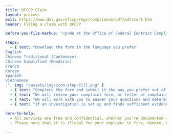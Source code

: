 ```yaml
---
title: OFCCP Claim
layout: process
exit: https://www.dol.gov/ofccp/regs/compliance/pdf/pdfstart.htm
header: Filing a claim with OFCCP

before-you-file-markup: "<p>We at the Office of Federal Contract Compliance Programs enforce, for the benefit of job seekers and wage earners, the contractual promise of affirmative action and equal employment opportunity required of those who do business with the Federal government.</p>"

steps:
  - { text: "Download the form in the language you prefer
English
Chinese Traditional (Cantonese)
Chinese Simplified (Mandarin)
French
Korean
Spanish
Vietnamese
.", img: "/assets/img/icon-step-fill.png" }
  - { text: "Complete the form and submit it the way you prefer out of these 3 options: 1) filing the complaint form electronically with the appropriate OFCCP Regional Office or 2) mailing or faxing the complaint form to the appropriate OFCCP Regional Office or 3) filing the complaint form in person with any OFCCP District or Area office.", img: "/assets/img/icons/steps/LegalForm_Icon.png" }
  - { text: "We will review your complaint form, or letter of complaint, and contact you if we need more information", img: "/assets/img/icons/steps/Phone_Icon.png" }
  - { text: "We will work with you to answer your questions and determine if setting up an investigation is the best course of action", img: "/assets/img/icons/steps/SpeechBubble_Icon.png" }
  - { text: "If an investigation is set up and finds sufficient evidence, you may be entitled to monetary relief and/or other remedies", img: "/assets/img/icons/steps/Check_Icon.png" }
  
here-to-help:
  - All services are free and confidential, whether you’re documented or not. We will not disclose any information to your employer unless you decide to file a formal complaint.
  - Please note that it is illegal for your employer to fire, demote, harass, or otherwise retaliate against you for filing a complaint with the OFCCP.

---
```

